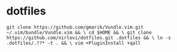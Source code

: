 # dotfiles
`
git clone https://github.com/gmarik/Vundle.vim.git ~/.vim/bundle/Vundle.vim && \
cd $HOME && \
git clone https://github.com/nirlevi/dotfiles.git .dotfiles && \
ln -s .dotfiles/.??* -t . && \
vim +PluginInstall +qall
`
